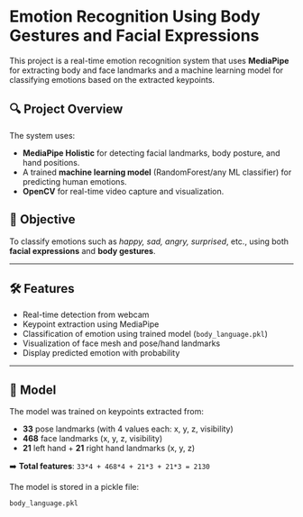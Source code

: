 # Emotion Recognition Using Body Gestures and Facial Expressions

This project is a real-time emotion recognition system that uses **MediaPipe** for extracting body and face landmarks and a machine learning model for classifying emotions based on the extracted keypoints.

## 🔍 Project Overview

The system uses:
- **MediaPipe Holistic** for detecting facial landmarks, body posture, and hand positions.
- A trained **machine learning model** (RandomForest/any ML classifier) for predicting human emotions.
- **OpenCV** for real-time video capture and visualization.

## 🎯 Objective

To classify emotions such as *happy, sad, angry, surprised*, etc., using both **facial expressions** and **body gestures**.

---

## 🛠️ Features

- Real-time detection from webcam
- Keypoint extraction using MediaPipe
- Classification of emotion using trained model (`body_language.pkl`)
- Visualization of face mesh and pose/hand landmarks
- Display predicted emotion with probability

---

## 🧠 Model

The model was trained on keypoints extracted from:
- **33** pose landmarks (with 4 values each: x, y, z, visibility)
- **468** face landmarks (x, y, z, visibility)
- **21** left hand + **21** right hand landmarks (x, y, z)

➡️ **Total features**: `33*4 + 468*4 + 21*3 + 21*3 = 2130`

The model is stored in a pickle file:
```bash
body_language.pkl
